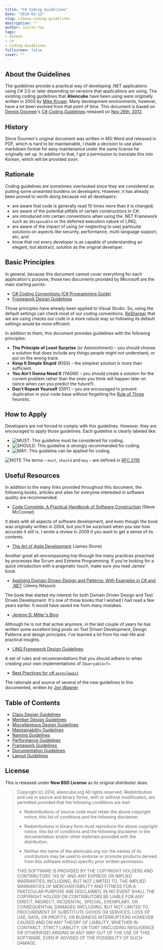 ```yaml
---
title: "C# Coding Guidelines"
date: "2014-03-12"
slug: csharp-coding-guidelines
description: ""
author: Justin-Yoo
tags:
- dotnet
- C#
- Coding Guidelines
fullscreen: false
cover: ""
---
```


## About the Guidelines

The guidelines provide a practical way of developing .NET applications using C# 3.0 or later depending on versions that applications are using. The existing coding guidelines that **Aliencube** have been using were originally written in 2003 by [Mike Kruger](http://www.icsharpcode.net/technotes/sharpdevelopcodingstyle03.pdf). Many development environments, however, have a lot been evolved from that point of time. This document is based on [Dennis Doomen](http://www.dennisdoomen.net)'s [C# Coding Guidelines](http://csharpguidelines.codeplex.com) released on [Nov 26th, 2012](http://csharpguidelines.codeplex.com/releases/view/98254).

## History

Since Doomen's original document was written in MS-Word and released in PDF, which is hard to be maintainable, I made a decision to use plain markdown format for easy maintenance under the same license he originally set up. In addition to that, I got a permission to translate this into Korean, which will be provided soon.

## Rationale

Coding guidelines are sometimes overlooked since they are considered as putting some unwanted burdens on developers. However, it has already been proved to worth doing because not all developers:

- are aware that code is generally read 10 times more than it is changed;
- are aware of the potential pitfalls of certain constructions in C#;
- are introduced into certain conventions when using the .NET Framework such as `IDisposable` or the deferred execution nature of LINQ;
- are aware of the impact of using (or neglecting to use) particular solutions on aspects like security, performance, multi-language support, etc; and
- know that not every developer is as capable of understanding an elegant, but abstract, solution as the original developer.

## Basic Principles

In general, because this document cannot cover everything for each application's purpose, those two documents provided by Microsoft are the main starting points:

- [C# Coding Conventions (C# Programming Guide)](http://msdn.microsoft.com/en-us/library/ff926074.aspx)
- [Framework Design Guidelines](http://msdn.microsoft.com/en-us/library/ms229042.aspx)

Those principles have already been applied to Visual Studio. So, using the default settings can check most of our coding conventions. [ReSharper](http://www.jetbrains.com/resharper) that we are using checks our code in a more robust way so following its default settings would be more efficient.

In addition to them, this document provides guidelines with the following principles:

- **The Principle of Least Surprise** (or Astonishment) – you should choose a solution that does include any things people might not understand, or put on the wrong track.
- **Keep It Simple Stupid** (KISS) – the simplest solution is more than sufficient.
- **You Ain't Gonna Need It** (YAGNI) – you should create a solution for the current problem rather than the ones you think will happen later on (since when can you predict the future?).
- **Don't Repeat Yourself** (DRY) – you are encouraged to prevent duplication in your code base without forgetting the [Rule of Three](http://lostechies.com/derickbailey/2012/10/31/abstraction-the-rule-of-three) heuristic.

## How to Apply

Developers are not forced to comply with this guidelines. However, they are encouraged to apply those guidelines. Each guideline is clearly labeled like:

- ![MUST](https://raw.github.com/aliencube/CSharp-Coding-Guidelines/master/imgs/must.png): This guideline must be considered for coding.
- ![SHOULD](https://raw.github.com/aliencube/CSharp-Coding-Guidelines/master/imgs/should.png): This guideline is strongly recommended for coding.
- ![MAY](https://raw.github.com/aliencube/CSharp-Coding-Guidelines/master/imgs/may.png): This guideline can be applied for coding.

![NOTE](https://raw.github.com/aliencube/CSharp-Coding-Guidelines/master/imgs/note.png) The terms – `must`, `should` and `may` – are defined in [RFC 2119](http://www.ietf.org/rfc/rfc2119.txt)

## Useful Resources

In addition to the many links provided throughout this document, the following books, articles and sites for everyone interested in software quality are recommended:

- [Code Complete: A Practical Handbook of Software Construction](http://www.amazon.com/Code-Complete-Practical-Handbook-Construction/dp/0735619670) (Steve McConnel)

It deals with all aspects of software development, and even though the book was originally written in 2004, but you'll be surprised when you see how accurate it still is. I wrote a review in 2009 if you want to get a sense of its contents.

- [The Art of Agile Development](http://www.amazon.com/Art-Agile-Development-James-Shore/dp/0596527675) (James Shore)

Another great all-encompassing trip through the many practices preached by processes like Scrum and Extreme Programming. If you're looking for a quick introduction with a pragmatic touch, make sure you read James' book.

- [Applying Domain Driven-Design and Patterns: With Examples in C# and .NET](http://www.amazon.com/Applying-Domain-Driven-Design-Patterns-Examples/dp/0321268202) (Jimmy Nilsson)

The book that started my interest for both Domain Driven Design and Test Driven Development. It's one of those books that I wished I had read a few years earlier. It would have saved me from many mistakes.

- [Jeremy D. Miller's Blog](http://codebetter.com/blogs/jeremy.miller)

Although he is not that active anymore, in the last couple of years he has written some excellent blog posts on Test Driven Development, Design Patterns and design principles. I've learned a lot from his real-life and practical insights.

- [LINQ Framework Design Guidelines](http://blogs.msdn.com/b/mirceat/archive/2008/03/13/linq-framework-design-guidelines.aspx)

A set of rules and recommendations that you should adhere to when creating your own implementations of `IQueryable<T>`.

- [Best Practices for c# `async`/`await`](http://code.jonwagner.com/2012/09/06/best-practices-for-c-asyncawait/)

The rationale and source of several of the new guidelines in this documented, written by [Jon Wagner](https://twitter.com/jonwagnerdotcom).

## Table of Contents

- [Class Design Guidelines](https://github.com/aliencube/CSharp-Coding-Guidelines/blob/master/Class.Design.Guidelines.md)
- [Member Design Guidelines](https://github.com/aliencube/CSharp-Coding-Guidelines/blob/master/Member.Design.Guidelines.md)
- [Miscellaneous Design Guidelines](https://github.com/aliencube/CSharp-Coding-Guidelines/blob/master/Miscellaneous.Design.Guidelines.md)
- [Maintainability Guidelines](https://github.com/aliencube/CSharp-Coding-Guidelines/blob/master/Maintainability.Guidelines.md)
- [Naming Guidelines](https://github.com/aliencube/CSharp-Coding-Guidelines/blob/master/Naming.Guidelines.md)
- [Performance Guidelines](https://github.com/aliencube/CSharp-Coding-Guidelines/blob/master/Performance.Guidelines.md)
- [Framework Guidelines](https://github.com/aliencube/CSharp-Coding-Guidelines/blob/master/Framework.Guidelines.md)
- [Documentation Guidelines](https://github.com/aliencube/CSharp-Coding-Guidelines/blob/master/Documentation.Guidelines.md)
- [Layout Guidelines](https://github.com/aliencube/CSharp-Coding-Guidelines/blob/master/Layout.Guidelines.md)

## License

This is released under **New BSD License** as its original distributor does.

> Copyright (c) 2014, aliencube.org All rights reserved. Redistribution and use in source and binary forms, with or without modification, are permitted provided that the following conditions are met:
> 
> - Redistributions of source code must retain the above copyright notice, this list of conditions and the following disclaimer.
>     
> - Redistributions in binary form must reproduce the above copyright notice, this list of conditions and the following disclaimer in the documentation and/or other materials provided with the distribution.
>     
> - Neither the name of the aliencube.org nor the names of its contributors may be used to endorse or promote products derived from this software without specific prior written permission.
>     
> 
> THIS SOFTWARE IS PROVIDED BY THE COPYRIGHT HOLDERS AND CONTRIBUTORS "AS IS" AND ANY EXPRESS OR IMPLIED WARRANTIES, INCLUDING, BUT NOT LIMITED TO, THE IMPLIED WARRANTIES OF MERCHANTABILITY AND FITNESS FOR A PARTICULAR PURPOSE ARE DISCLAIMED. IN NO EVENT SHALL THE COPYRIGHT HOLDER OR CONTRIBUTORS BE LIABLE FOR ANY DIRECT, INDIRECT, INCIDENTAL, SPECIAL, EXEMPLARY, OR CONSEQUENTIAL DAMAGES (INCLUDING, BUT NOT LIMITED TO, PROCUREMENT OF SUBSTITUTE GOODS OR SERVICES; LOSS OF USE, DATA, OR PROFITS; OR BUSINESS INTERRUPTION) HOWEVER CAUSED AND ON ANY THEORY OF LIABILITY, WHETHER IN CONTRACT, STRICT LIABILITY, OR TORT (INCLUDING NEGLIGENCE OR OTHERWISE) ARISING IN ANY WAY OUT OF THE USE OF THIS SOFTWARE, EVEN IF ADVISED OF THE POSSIBILITY OF SUCH DAMAGE.
